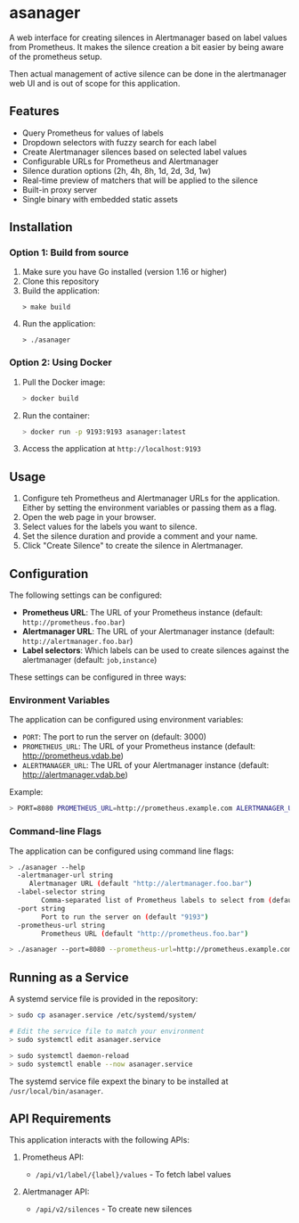 # asanager

A web interface for creating silences in Alertmanager based on label values from
Prometheus. It makes the silence creation a bit easier by being aware of the
prometheus setup.

Then actual management of active silence can be done in the alertmanager web UI
and is out of scope for this application.

## Features

- Query Prometheus for values of labels
- Dropdown selectors with fuzzy search for each label
- Create Alertmanager silences based on selected label values
- Configurable URLs for Prometheus and Alertmanager
- Silence duration options (2h, 4h, 8h, 1d, 2d, 3d, 1w)
- Real-time preview of matchers that will be applied to the silence
- Built-in proxy server
- Single binary with embedded static assets

## Installation

### Option 1: Build from source

1. Make sure you have Go installed (version 1.16 or higher)
1. Clone this repository
1. Build the application:
   ```
   > make build
   ```
1. Run the application:
   ```
   > ./asanager
   ```

### Option 2: Using Docker

1. Pull the Docker image:
   ```bash
   > docker build
   ```
1. Run the container:
   ```bash
   > docker run -p 9193:9193 asanager:latest
   ```
1. Access the application at `http://localhost:9193`

## Usage

1. Configure teh Prometheus and Alertmanager URLs for the application. Either by
   setting the environment variables or passing them as a flag.
1. Open the web page in your browser.
1. Select values for the labels you want to silence.
1. Set the silence duration and provide a comment and your name.
1. Click "Create Silence" to create the silence in Alertmanager.

## Configuration

The following settings can be configured:

- **Prometheus URL**: The URL of your Prometheus instance (default:
  `http://prometheus.foo.bar`)
- **Alertmanager URL**: The URL of your Alertmanager instance (default:
  `http://alertmanager.foo.bar`)
- **Label selectors**: Which labels can be used to create silences against the
  alertmanager (default: `job,instance`)

These settings can be configured in three ways:

### Environment Variables

The application can be configured using environment variables:

- `PORT`: The port to run the server on (default: 3000)
- `PROMETHEUS_URL`: The URL of your Prometheus instance (default: http://prometheus.vdab.be)
- `ALERTMANAGER_URL`: The URL of your Alertmanager instance (default: http://alertmanager.vdab.be)

Example:

```bash
> PORT=8080 PROMETHEUS_URL=http://prometheus.example.com ALERTMANAGER_URL=http://alertmanager.example.com ./asanager
```

### Command-line Flags

The application can be configured using command line flags:

```bash
> ./asanager --help
  -alertmanager-url string
     Alertmanager URL (default "http://alertmanager.foo.bar")
  -label-selector string
        Comma-separated list of Prometheus labels to select from (default "instance,job")
  -port string
        Port to run the server on (default "9193")
  -prometheus-url string
        Prometheus URL (default "http://prometheus.foo.bar")
```

```bash
> ./asanager --port=8080 --prometheus-url=http://prometheus.example.com --alertmanager-url=http://alertmanager.example.com
```

## Running as a Service

A systemd service file is provided in the repository:

```bash
> sudo cp asanager.service /etc/systemd/system/

# Edit the service file to match your environment
> sudo systemctl edit asanager.service

> sudo systemctl daemon-reload
> sudo systemctl enable --now asanager.service
```

The systemd service file expext the binary to be installed at `/usr/local/bin/asanager`.


## API Requirements

This application interacts with the following APIs:

1. Prometheus API:
   - `/api/v1/label/{label}/values` - To fetch label values

2. Alertmanager API:
   - `/api/v2/silences` - To create new silences
